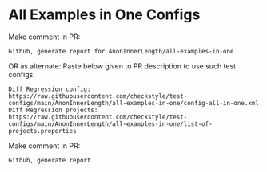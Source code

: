 # All Examples in One Configs
Make comment in PR:
```
Github, generate report for AnonInnerLength/all-examples-in-one
```
OR as alternate:
Paste below given to PR description to use such test configs:
```
Diff Regression config: https://raw.githubusercontent.com/checkstyle/test-configs/main/AnonInnerLength/all-examples-in-one/config-all-in-one.xml
Diff Regression projects: https://raw.githubusercontent.com/checkstyle/test-configs/main/AnonInnerLength/all-examples-in-one/list-of-projects.properties
```
Make comment in PR:
```
Github, generate report
```
